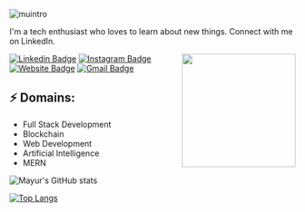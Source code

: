 ![muintro](https://user-images.githubusercontent.com/56781746/208604619-904430d2-290d-41a9-a96f-bfaf587e304f.gif)

<!-- You can create your own header images using Canva, it has a lot of templates. If you do, use the following link https://www.canva.com/join/celeriac-tread-jellyfish -->
I'm a tech enthusiast who loves to learn about new things. Connect with me on LinkedIn.


<img align='right' src='https://media.giphy.com/media/bcKmIWkUMCjVm/giphy.gif' width='200"'>


[![Linkedin Badge](https://img.shields.io/badge/-MayurKumar-blue?style=flat-square&logo=Linkedin&logoColor=white&link=https://www.linkedin.com/in/mayur-kumar-47a9511a1)](https://www.linkedin.com/in/mayur-kumar-47a9511a1/)
[![Instagram Badge](https://img.shields.io/badge/-medeMayur-e4405f?style=flat-square&logo=Instagram&logoColor=white&link=https://www.instagram.com/mede_mayur/)](https://www.instagram.com/mede_mayur/)
[![Website Badge](https://img.shields.io/badge/-mede.co.in-e34f26?style=flat-square&logo=HTML5&logoColor=white&link=https://strong10mede.github.io/Reponsive_Portfolio/)](https://strong10mede.github.io/Reponsive_Portfolio/)
[![Gmail Badge](https://img.shields.io/badge/-kmayur809@gmail.com-d14836?style=flat-square&logo=Gmail&logoColor=white&link=mailto:kmayur809@gmail.com)](mailto:kmayur809@gmail.com)
## ⚡ Domains:
- Full Stack Development
- Blockchain
- Web Development
- Artificial Intelligence
- MERN

![Mayur's GitHub stats](https://github-readme-stats.vercel.app/api?username=strong10mede&show_icons=true&theme=midnight-purple)

[![Top Langs](https://github-readme-stats.vercel.app/api/top-langs/?username=strong10mede&langs_count=8&layout=compact)](https://github.com/anuraghazra/github-readme-stats)
